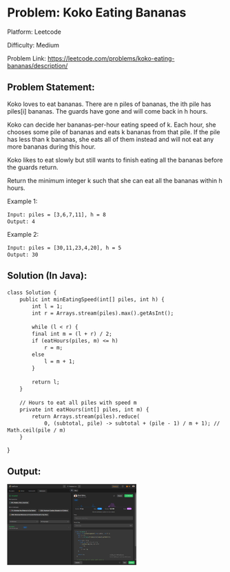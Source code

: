 # Problem: Koko Eating Bananas

Platform: Leetcode

Difficulty: Medium

Problem Link: https://leetcode.com/problems/koko-eating-bananas/description/

## Problem Statement:

Koko loves to eat bananas. There are n piles of bananas, the ith pile has piles[i] bananas. The guards have gone and will come back in h hours.

Koko can decide her bananas-per-hour eating speed of k. Each hour, she chooses some pile of bananas and eats k bananas from that pile. If the pile has less than k bananas, she eats all of them instead and will not eat any more bananas during this hour.

Koko likes to eat slowly but still wants to finish eating all the bananas before the guards return.

Return the minimum integer k such that she can eat all the bananas within h hours.

Example 1:

    Input: piles = [3,6,7,11], h = 8
    Output: 4

Example 2:

    Input: piles = [30,11,23,4,20], h = 5
    Output: 30


## Solution (In Java):

    class Solution {
        public int minEatingSpeed(int[] piles, int h) {
            int l = 1;
            int r = Arrays.stream(piles).max().getAsInt();

            while (l < r) {
            final int m = (l + r) / 2;
            if (eatHours(piles, m) <= h)
                r = m;
            else
                l = m + 1;
            }

            return l;
        }

        // Hours to eat all piles with speed m
        private int eatHours(int[] piles, int m) {
            return Arrays.stream(piles).reduce(
                0, (subtotal, pile) -> subtotal + (pile - 1) / m + 1); // Math.ceil(pile / m)
        }
}


## Output:
<img
  src="Output.png"
  alt="Alt text"
  title="Optional title"
  style="display: inline-block; margin: 0 auto; max-width: 300px">








